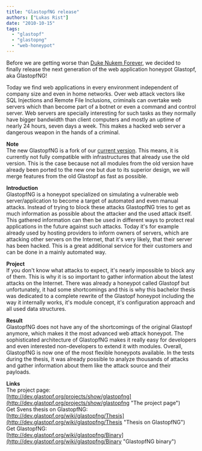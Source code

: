 ```yaml
---
title: "GlastopfNG release"
authors: ["Lukas Rist"]
date: "2010-10-15"
tags: 
  - "glastopf"
  - "glastopng"
  - "web-honeypot"
---
```


Before we are getting worse than [Duke Nukem Forever](http://en.wikipedia.org/wiki/Duke_Nukem_Forever), we decided to finally release the next generation of the web application honeypot Glastopf, aka GlastopfNG!  
  
Today we find web applications in every environment independent of company size and even in home networks. Over web attack vectors like SQL Injections and Remote File Inclusions, criminals can overtake web servers which than become part of a botnet or even a command and control server. Web servers are specially interesting for such tasks as they normally have bigger bandwidth than client computers and mostly an uptime of nearly 24 hours, seven days a week. This makes a hacked web server a dangerous weapon in the hands of a criminal.  
  
**Note**  
The new GlastopfNG is a fork of our [current version](http://dev.glastopf.org/projects/glastopf). This means, it is currently not fully compatible with infrastructures that already use the old version. This is the case because not all modules from the old version have already been ported to the new one but due to its superior design, we will merge features from the old Glastopf as fast as possible.  
  
**Introduction**  
GlastopfNG is a honeypot specialized on simulating a vulnerable web server/application to become a target of automated and even manual attacks. Instead of trying to block these attacks GlastopfNG tries to get as much information as possible about the attacker and the used attack itself. This gathered information can then be used in different ways to protect real applications in the future against such attacks. Today it's for example already used by hosting providers to inform owners of servers, which are attacking other servers on the Internet, that it's very likely, that their server has been hacked. This is a great additional service for their customers and can be done in a mainly automated way.  
  
**Project**  
If you don't know what attacks to expect, it's nearly impossible to block any of them. This is why it is so important to gather information about the latest attacks on the Internet. There was already a honeypot called Glastopf but unfortunately, it had some shortcomings and this is why this bachelor thesis was dedicated to a complete rewrite of the Glastopf honeypot including the way it internally works, it's module concept, it's configuration approach and all used data structures.  
  
**Result**  
GlastopfNG does not have any of the shortcomings of the original Glastopf anymore, which makes it the most advanced web attack honeypot. The sophisticated architecture of GlastopfNG makes it really easy for developers and even interested non-developers to extend it with modules. Overall, GlastopfNG is now one of the most flexible honeypots available. In the tests during the thesis, it was already possible to analyze thousands of attacks and gather information about them like the attack source and their payloads.  
  
**Links**  
The project page:  
[http://dev.glastopf.org/projects/show/glastopfng](http://dev.glastopf.org/projects/show/glastopfng "The project page")  
Get Svens thesis on GlastopfNG:  
[http://dev.glastopf.org/wiki/glastopfng/Thesis](http://dev.glastopf.org/wiki/glastopfng/Thesis "Thesis on GlastopfNG")  
Get GlastopfNG:  
[http://dev.glastopf.org/wiki/glastopfng/Binary](http://dev.glastopf.org/wiki/glastopfng/Binary "GlastopfNG binary")
